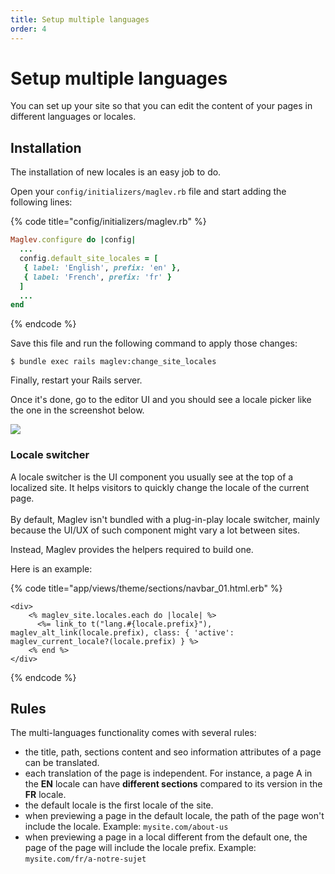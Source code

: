 ```yaml
---
title: Setup multiple languages
order: 4
---
```


# Setup multiple languages

You can set up your site so that you can edit the content of your pages in different languages or locales.

## Installation

The installation of new locales is an easy job to do.

Open your `config/initializers/maglev.rb` file and start adding the following lines:

{% code title="config/initializers/maglev.rb" %}
```ruby
Maglev.configure do |config|
  ...
  config.default_site_locales = [
   { label: 'English', prefix: 'en' },
   { label: 'French', prefix: 'fr' }
  ]
  ...
end
```
{% endcode %}

Save this file and run the following command to apply those changes:

```shell
$ bundle exec rails maglev:change_site_locales
```

Finally, restart your Rails server.

Once it's done, go to the editor UI and you should see a locale picker like the one in the screenshot below.

![](https://1311630049-files.gitbook.io/~/files/v0/b/gitbook-x-prod.appspot.com/o/spaces%2F-Me54MJUO0o8Vj5WCTWJ%2Fuploads%2F8AM6K75RhYxdexYVPwhi%2FScreen%20Shot%202021-11-03%20at%2012.16.09%20AM.png?alt=media\&token=883dd67a-c533-4402-9a12-37883355a761)

### Locale switcher

A locale switcher is the UI component you usually see at the top of a localized site. It helps visitors to quickly change the locale of the current page. \
\
By default, Maglev isn't bundled with a plug-in-play locale switcher, mainly because the UI/UX of such component might vary a lot between sites.

Instead, Maglev provides the helpers required to build one.

Here is an example:

{% code title="app/views/theme/sections/navbar_01.html.erb" %}
```erb
<div>
    <% maglev_site.locales.each do |locale| %>
      <%= link_to t("lang.#{locale.prefix}"), maglev_alt_link(locale.prefix), class: { 'active': maglev_current_locale?(locale.prefix) } %>
    <% end %>
</div>

```
{% endcode %}



## Rules

The multi-languages functionality comes with several rules:

* the title, path, sections content and seo information attributes of a page can be translated.
* each translation of the page is independent. For instance, a page A in the **EN** locale can have **different sections** compared to its version in the **FR** locale.
* the default locale is the first locale of the site.
* when previewing a page in the default locale, the path of the page won't include the locale. Example: `mysite.com/about-us`
* when previewing a page in a local different from the default one, the page of the page will include the locale prefix. Example: `mysite.com/fr/a-notre-sujet`
